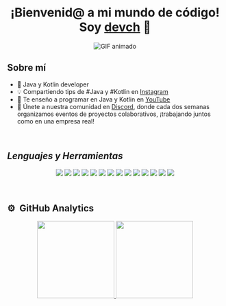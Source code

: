 <div align="center">
  <h1 align="center">¡Bienvenid@ a mi mundo de código! Soy <a href="https://www.instagram.com/__devch/">devch</a> 👋</h1>
  <img src="https://i.imgur.com/qWMlD1X.png" alt="GIF animado" align="center">
</div>

  

## Sobre mí

- 📲 Java y Kotlin developer
- 💡 Compartiendo tips de #Java y #Kotlin en [Instagram](https://www.instagram.com/__devch/)
- 🎥 Te enseño a programar en Java y Kotlin en [YouTube](https://www.youtube.com/@devch_tech)
- 🤝 Únete a nuestra comunidad en [Discord](https://discord.gg/bJSt3peqNn), donde cada dos semanas organizamos eventos de proyectos colaborativos, ¡trabajando juntos como en una empresa real!

<br>

## *Lenguajes y Herramientas*

<p align="center">
    <img src="https://img.shields.io/badge/Java-ED8B00?style=for-the-badge&logo=java&logoColor=white"/>
    <img src="https://img.shields.io/badge/Kotlin-0095D5?style=for-the-badge&logo=kotlin&logoColor=white"/>
    <img src="https://img.shields.io/badge/SpringBoot-6DB33F?style=for-the-badge&logo=springboot&logoColor=white"/>
    <img src="https://img.shields.io/badge/SpringSecurity-6DB33F?style=for-the-badge&logo=springsecurity&logoColor=white"/>
    <img src="https://img.shields.io/badge/Docker-2496ED?style=for-the-badge&logo=docker&logoColor=white"/>
    <img src="https://img.shields.io/badge/Firebase-FFCA28?style=for-the-badge&logo=firebase&logoColor=white"/>
    <img src="https://img.shields.io/badge/SQL-4479A1?style=for-the-badge&logo=postgresql&logoColor=white"/>
    <img src="https://img.shields.io/badge/PostgreSQL-336791?style=for-the-badge&logo=postgresql&logoColor=white"/>
    <img src="https://img.shields.io/badge/MongoDB-47A248?style=for-the-badge&logo=mongodb&logoColor=white"/>
    <img src="https://img.shields.io/badge/Android_Studio-3DDC84?style=for-the-badge&logo=androidstudio&logoColor=white"/>
    <img src="https://img.shields.io/badge/Notion-000000?style=for-the-badge&logo=notion&logoColor=white"/>
    <img src="https://img.shields.io/badge/IntelliJ-000000?style=for-the-badge&logo=intellijidea&logoColor=white"/>
    <img src="https://img.shields.io/badge/Visual_Studio_Code-007ACC?style=for-the-badge&logo=visualstudiocode&logoColor=white"/>
    <img src="https://img.shields.io/badge/Postman-FF6C37?style=for-the-badge&logo=postman&logoColor=white"/>
</p>

<br>

## ⚙️ &nbsp;GitHub Analytics

<p align="center">
<a href="https://github.com/devch-tech">
  <img height="180em" src="https://github-readme-stats-eight-theta.vercel.app/api?username=devch-tech&show_icons=true&theme=algolia&include_all_commits=true&count_private=true"/>
  <img height="180em" src="https://github-readme-stats-eight-theta.vercel.app/api/top-langs/?username=devch-tech&layout=compact&langs_count=8&theme=algolia"/>
</a>
</p>

